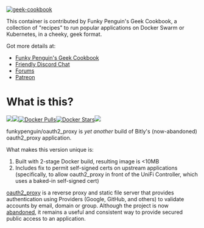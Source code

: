 [cookbookurl]: https://geek-cookbook.funkypenguin.co.nz
[kitchenurl]: https://discourse.kitchen.funkypenguin.co.nz
[discordurl]: http://chat.funkypenguin.co.nz
[patreonurl]: https://patreon.com/funkypenguin
[badgerurl]: https://images.microbadger.com/badges/commit/funkypenguin/oauth2_proxy.svg
[appurl]: https://github.com/bitly/oauth2_proxy
[hub]: https://hub.docker.com/r/funkypenguin/oauth2_proxy/

[![geek-cookbook](https://raw.githubusercontent.com/funkypenguin/www.funkypenguin.co.nz/master/images/apple-icon-60x60.png)][cookbookurl]

This container is contributed by Funky Penguin's Geek Cookbook, a collection of "recipes" to run popular applications
on Docker Swarm or Kubernetes, in a cheeky, geek format.

Got more details at:
* [Funky Penguin's Geek Cookbook][cookbookurl]
* [Friendly Discord Chat][discordurl]
* [Forums][kitchenurl]
* [Patreon][patreonurl]

# What is this?

[![](https://images.microbadger.com/badges/version/funkypenguin/oauth2_proxy.svg)](https://microbadger.com/images/funkypenguin/oauth2_proxy "Get your own version badge on microbadger.com")[![](https://images.microbadger.com/badges/image/funkypenguin/oauth2_proxy.svg)](https://microbadger.com/images/funkypenguin/oauth2_proxy "Get your own image badge on microbadger.com")[![Docker Pulls](https://img.shields.io/docker/pulls/funkypenguin/oauth2_proxy.svg)][hub][![Docker Stars](https://img.shields.io/docker/stars/funkypenguin/oauth2_proxy.svg)][hub][![](https://images.microbadger.com/badges/commit/funkypenguin/oauth2_proxy.svg)](https://microbadger.com/images/oauth2_proxy "Get your own commit badge on microbadger.com")

funkypenguin/oauth2_proxy is _yet another_ build of Bitly's (now-abandoned) oauth2_proxy application.

What makes this version unique is:

1. Built with 2-stage Docker build, resulting image is <10MB
2. Includes fix to permit self-signed certs on upstream applications (specifically, to allow oauth2_proxy in front of the UniFi Controller, which uses a baked-in self-signed cert)

[oauth2_proxy][appurl] is a reverse proxy and static file server that provides authentication using Providers (Google, GitHub, and others) to validate accounts by email, domain or group. Although the project is now [abandoned](https://github.com/bitly/oauth2_proxy/issues/628#issuecomment-417121636), it remains a useful and consistent way to provide secured public access to an application. 

